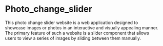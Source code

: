 # Photo_change_slider
This photo change slider website is a web application designed to showcase images or photos in an interactive and visually appealing manner. The primary feature of such a website is a slider component that allows users to view a series of images by sliding  between them manually.

